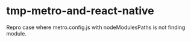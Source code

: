 # tmp-metro-and-react-native

Repro case where metro.config.js with nodeModulesPaths is not finding module.
